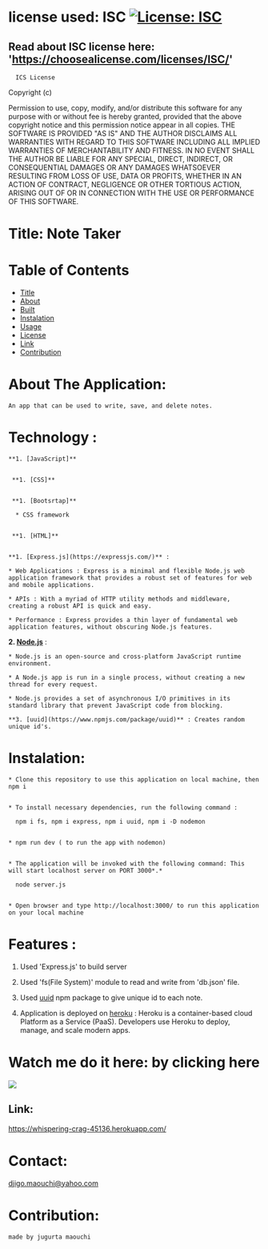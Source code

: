 
  # license used:  ISC  [![License: ISC](https://img.shields.io/badge/License-ISC-blue.svg)](https://opensource.org/licenses/ISC)

  ## Read about ISC license here:  'https://choosealicense.com/licenses/ISC/'

      ICS License
  
Copyright (c)

Permission to use, copy, modify, and/or distribute this software for any purpose with or without fee is hereby granted,
provided that the above copyright notice and this permission notice appear in all copies.
THE SOFTWARE IS PROVIDED "AS IS" AND THE AUTHOR DISCLAIMS ALL WARRANTIES WITH REGARD TO THIS SOFTWARE INCLUDING ALL IMPLIED WARRANTIES OF MERCHANTABILITY AND FITNESS.
IN NO EVENT SHALL THE AUTHOR BE LIABLE FOR ANY SPECIAL, DIRECT, INDIRECT, OR CONSEQUENTIAL DAMAGES OR ANY DAMAGES WHATSOEVER RESULTING FROM LOSS OF USE, DATA OR PROFITS,
WHETHER IN AN ACTION OF CONTRACT, NEGLIGENCE OR OTHER TORTIOUS ACTION, ARISING OUT OF OR IN CONNECTION WITH THE USE OR PERFORMANCE OF THIS SOFTWARE. 
    
  



  # Title: Note Taker



  # Table of  Contents

  * [Title](#title)
  * [About](#about)
  * [Built](#Technology)
  * [Instalation](#header.instal)
  * [Usage](header.usage)
  * [License](#header.license)
  * [Link](#link)
  * [Contribution](#header.contribution)



  # About The Application:
    An app that can be used to write, save, and delete notes.
    

  # Technology :

    **1. [JavaScript]**


     **1. [CSS]**


     **1. [Bootsrtap]**  

      * CSS framework 


     **1. [HTML]**


    **1. [Express.js](https://expressjs.com/)** :

    * Web Applications : Express is a minimal and flexible Node.js web application framework that provides a robust set of features for web and mobile applications.

    * APIs : With a myriad of HTTP utility methods and middleware, creating a robust API is quick and easy.

    * Performance : Express provides a thin layer of fundamental web application features, without obscuring Node.js features.


   **2. [Node.js](https://nodejs.org/en/)** : 

    * Node.js is an open-source and cross-platform JavaScript runtime environment.

    * A Node.js app is run in a single process, without creating a new thread for every request.

    * Node.js provides a set of asynchronous I/O primitives in its standard library that prevent JavaScript code from blocking.

    **3. [uuid](https://www.npmjs.com/package/uuid)** : Creates random unique id's.
    

    
  # Instalation:

    * Clone this repository to use this application on local machine, then npm i 


    * To install necessary dependencies, run the following command :

      npm i fs, npm i express, npm i uuid, npm i -D nodemon 


    * npm run dev ( to run the app with nodemon)  
    

    * The application will be invoked with the following command: This will start localhost server on PORT 3000*.*

      node server.js


    * Open browser and type http://localhost:3000/ to run this application on your local machine

  


  # Features :

  1. Used 'Express.js' to build server

  2. Used 'fs(File System)' module to read and write from 'db.json' file.

  3. Used [uuid](https://www.npmjs.com/package/uuid) npm package to give unique id to each note.

  4. Application is deployed on [heroku](https://whispering-crag-45136.herokuapp.com/) : Heroku is a container-based cloud Platform as a Service (PaaS). Developers use Heroku to deploy, manage, and scale modern apps.



  # Watch me do it here: by clicking here 
  ![](assets/images/test.gif)




  ## Link:  
   
  https://whispering-crag-45136.herokuapp.com/


  # Contact:
  djigo.maouchi@yahoo.com



  # Contribution:
    made by jugurta maouchi 
